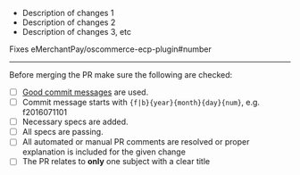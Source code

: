 * Description of changes 1
* Description of changes 2
* Description of changes 3, etc

Fixes eMerchantPay/oscommerce-ecp-plugin#number

-----------------

Before merging the PR make sure the following are checked:

* [ ] [Good commit messages][1] are used.
* [ ] Commit message starts with `{f|b}{year}{month}{day}{num}`, e.g. f2016071101
* [ ] Necessary specs are added.
* [ ] All specs are passing.
* [ ] All automated or manual PR comments are resolved or proper explanation is included for the given change
* [ ] The PR relates to **only** one subject with a clear title

[1]: http://tbaggery.com/2008/04/19/a-note-about-git-commit-messages.html
